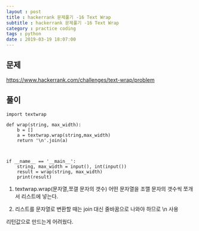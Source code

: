 ```yaml
---
layout : post
title : hackerrank 문제풀기 -16 Text Wrap
subtitle : hackerrank 문제풀기 -16 Text Wrap
category : practice coding
tags : python
date : 2019-03-19 18:07:00
---
```


## 문제

https://www.hackerrank.com/challenges/text-wrap/problem

## 풀이

~~~
import textwrap

def wrap(string, max_width):
    b = []
    a = textwrap.wrap(string,max_width)
    return '\n'.join(a)



if __name__ == '__main__':
    string, max_width = input(), int(input())
    result = wrap(string, max_width)
    print(result)
~~~

1. textwrap.wrap(문자열,쪼갤 문자의 갯수)
어떤 문자열을 조깰 문자의 갯수씩 쪼개서 리스트에 넣는다.

2. 리스트를 문자열로 변환할 때는 join 대신 줄바꿈으로 나와야 하므로 \n 사용

리턴값으로 만드는게 어려웠다.
